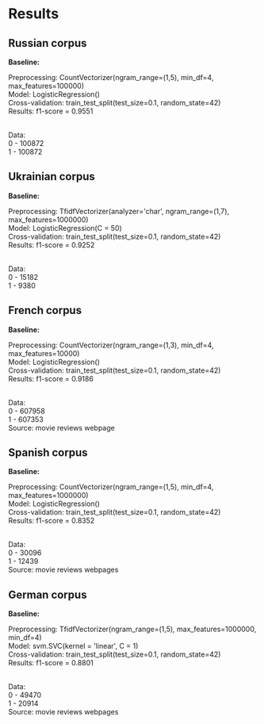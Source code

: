 # Results

## Russian corpus

**Baseline:**

Preprocessing: CountVectorizer(ngram_range=(1,5), min_df=4, max_features=100000)<br>
Model: LogisticRegression()<br>
Cross-validation: train_test_split(test_size=0.1, random_state=42)<br>
Results: f1-score = 0.9551<br><br>

Data:<br>
0 - 100872<br>
1 - 100872<br>

## Ukrainian corpus

**Baseline:**

Preprocessing: TfidfVectorizer(analyzer='char', ngram_range=(1,7), max_features=1000000)<br>
Model: LogisticRegression(C = 50)<br>
Cross-validation: train_test_split(test_size=0.1, random_state=42)<br>
Results: f1-score = 0.9252<br><br>

Data:<br>
0 - 15182<br>
1 - 9380<br>

## French corpus

**Baseline:**

Preprocessing: CountVectorizer(ngram_range=(1,3), min_df=4, max_features=10000)<br>
Model: LogisticRegression()<br>
Cross-validation: train_test_split(test_size=0.1, random_state=42)<br>
Results: f1-score = 0.9186<br><br>

Data:<br>
0 - 607958<br>
1 - 607353<br>
Source: movie reviews webpage<br>

## Spanish corpus

**Baseline:**

Preprocessing: CountVectorizer(ngram_range=(1,5), min_df=4, max_features=1000000)<br>
Model: LogisticRegression()<br>
Cross-validation: train_test_split(test_size=0.1, random_state=42)<br>
Results: f1-score = 0.8352<br><br>

Data:<br>
0 - 30096<br>
1 - 12439<br>
Source: movie reviews webpages<br>

## German corpus

**Baseline:**

Preprocessing: TfidfVectorizer(ngram_range=(1,5), max_features=1000000, min_df=4)<br>
Model: svm.SVC(kernel = 'linear', C = 1)<br>
Cross-validation: train_test_split(test_size=0.1, random_state=42)<br>
Results: f1-score = 0.8801<br><br>

Data:<br>
0 - 49470<br>
1 - 20914<br>
Source: movie reviews webpages<br>


